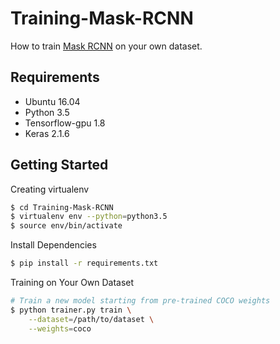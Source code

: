 # Training-Mask-RCNN
How to train [Mask RCNN](https://github.com/matterport/Mask_RCNN) on your own dataset.

## Requirements
- Ubuntu 16.04
- Python 3.5
- Tensorflow-gpu 1.8
- Keras 2.1.6

## Getting Started
Creating virtualenv
```bash
$ cd Training-Mask-RCNN
$ virtualenv env --python=python3.5
$ source env/bin/activate
```

Install Dependencies
```bash
$ pip install -r requirements.txt
```

Training on Your Own Dataset
```bash
# Train a new model starting from pre-trained COCO weights
$ python trainer.py train \
    --dataset=/path/to/dataset \
    --weights=coco
```
